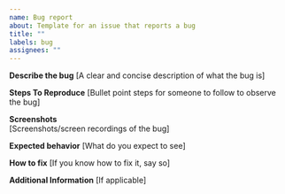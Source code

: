 ```yaml
---
name: Bug report
about: Template for an issue that reports a bug
title: ""
labels: bug
assignees: ""
---
```


**Describe the bug**
[A clear and concise description of what the bug is]

**Steps To Reproduce**
[Bullet point steps for someone to follow to observe the bug]

**Screenshots**  
[Screenshots/screen recordings of the bug]

**Expected behavior**
[What do you expect to see]

**How to fix**
[If you know how to fix it, say so]

**Additional Information**
[If applicable]
